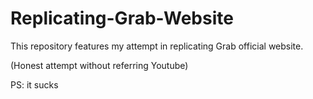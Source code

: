 # Replicating-Grab-Website
This repository features my attempt in replicating Grab official website.

(Honest attempt without referring Youtube)

PS: it sucks

